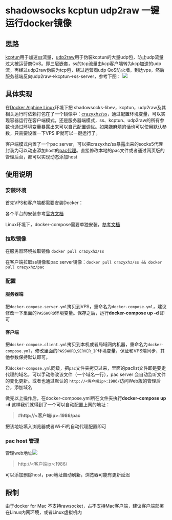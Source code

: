 # shadowsocks kcptun udp2raw 一键运行docker镜像

## 思路
[kcptun](https://github.com/xtaci/kcptun)用于加速[ss](https://github.com/shadowsocks/shadowsocks-libev)流量，[udp2raw](https://github.com/wangyu-/udp2raw-tunnel)用于伪装kcptun的大量udp包，防止udp流量过大被运营商QoS。即三层嵌套，ss的tcp流量由kcp客户端转为kcp加速的udp流，再经过udp2raw伪装为tcp包，绕过运营商udp QoS防火墙，到达vps，然后服务器端反向udp2raw->kcptun->ss-server，参考下图：
![](https://github.com/wangyu-/udp2raw-tunnel/raw/master/doc/kcptun_step_by_step/Capture00.PNG)

## 具体实现
在[Docker Alphine Linux](https://hub.docker.com/_/alpine/)环境下把 shadowsocks-libev，kcptun，udp2raw及其相关运行时依赖打包在了一个镜像中：[crazyxhz/ss](https://hub.docker.com/r/crazyxhz/ss/)，通过配置环境变量，可以实现容器运行在客户端模式，还是服务器端模式，ss、kcptun、udp2raw的所有参数也通过环境变量暴露出来可以自己配置调优。如果嫌麻烦的话也可以使用默认参数，只需要设置一下VPS IP就可以一键运行了。

客户端模式内置了一个pac server，可以把crazyxhz/ss暴露出来的socks5代理封装为可以动态添加host的[pac代理](https://en.wikipedia.org/wiki/Proxy_auto-config)。直接修改本地的pac文件或者通过网页版的管理后台，都可以实现动态添加host

## 使用说明
### 安装环境
首先VPS和客户端都需要安装Docker：

各个平台的安装参考[官方文档](https://docs.docker.com/install/linux/docker-ce/centos/)

Linux环境下，docker-compose需要单独安装，[参考文档](https://docs.docker.com/compose/install/#install-compose)
### 拉取镜像
在服务器环境拉取镜像 `docker pull crazyxhz/ss`

在客户端拉取ss镜像和pac server镜像：`docker pull crazyxhz/ss && docker pull crazyxhz/pac`
### 配置
#### 服务器端
把`docker-compose.server.yml`拷贝到VPS，重命名为`docker-compose.yml`，建议修改一下里面的`PASSWORD`环境变量。保存之后，运行**docker-compose up -d** 即可
#### 客户端
把`docker-compose.client.yml`拷贝到本机或者局域网内机器，重命名为`docker-compose.yml`，修改里面的`PASSWORD`,`SERVER_IP`环境变量，保证和VPS端同步，其他参数保持默认即可。

和`docker-compose.yml`同级，把`pac`文件夹拷贝过来，里面的paclist文件即是要走代理的域名，可以手动修改该文件（一个域名一行），pac server 会自动监听文件的变化更新。或者也通过默认的 `http://<客户端ip>:1986/`访问Web版的管理后台，添加域名

做完以上操作后，在docker-compose.yml所在文件夹执行**docker-compose up -d**
这样我们就得到了一个可以自动配置上网的地址：
> #**http://<客户端ip>:1986/pac**

把该地址填入浏览器或者Wi-Fi的自动代理配置即可

### pac host 管理

管理web地址![](https://wx4.sinaimg.cn/large/9b7f515dly1fpdk8ni0jrj21cc0nujva.jpg)
> http://<客户端ip>:1986/

可以添加删除host，pac地址自动刷新，浏览器可能有更新延迟

## 限制
由于docker for Mac 不支持rawsocket，占不支持Mac客户端，建议客户端部署在Linux内网环境，或者Linux虚拟机内
